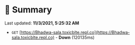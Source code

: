 # 📖 Summary
Last updated: **11/3/2021, 5:25:32 AM**

- `GET` [https://Bhadwa-sala.toxicblte.repl.co](https://Bhadwa-sala.toxicblte.repl.co) - **Down** (120135ms)
